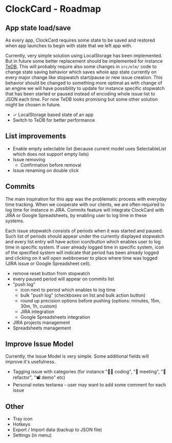 # ClockCard - Roadmap

## App state load/save

As every app, ClockCard requires some state to be saved and restored when app launches to begin with state that we left app with.

Currently, very simple solution using LocalStorage has been implemented. But in future some better replacement should be implemented
for instance [TeDB](https://github.com/tedb-org/teDB#readme). This will probably require also some changes in `src/elm/` code to change state saving behavior which saves whole
app state currently on every major change like stopwatch start/pause or new issue creation. This behavior should be changed to 
something more optimal as with change of an engine we will have possibility to update for instance specific stopwatch that
has been started or paused instead of encoding whole issue list to JSON each time. For now TeDB looks promising 
but some other solution might be chosen in future.

* ✓ LocalStorage based state of an app
* Switch to TeDB for better performance

## List improvements

* Enable empty selectable list (because current model uses SelectableList which does not support empty lists)
* Issue removing
    * Confirmation before removal
* Issue renaming on double click

## Commits

The main inspiration for this app was the problematic process with everyday time tracking. 
When we cooperate with our clients, we are often required to log time for instance in JIRA. 
Commits feature will integrate ClockCard with JIRA or Google Spreadsheets, by enabling user to log time in these systems.

Each issue stopwatch consists of periods when it was started and paused. Such list of periods should appear under the currently displayed stopwatch
and every list entry will have action icon/button which enables user to log time in specific system. If user already logged time
in specific system, icon of the specified system will indicate that period has been already logged and clicking on it will open webbrowser
to place where time was logged (JIRA issue or Google Spreadsheet cell).

* remove reset button from stopwatch
* every paused period will appear on commits list
* "push log" 
    * icon next to period which enables to log time
    * bulk "push log" (checkboxes on list and bulk action button)
    * round up precision options before pushing (options: minutes, 15m, 30m, 1h, custom)
    * JIRA integration
    * Google Spreadsheets integration
* JIRA projects management
* Spreadsheets management

## Improve Issue Model

Currently, the Issue Model is very simple. Some additional fields will improve it's usefulness.

* Tagging issue with categories (for instance "👨‍💻 coding",  "💬 meeting", "🔧 refactor", "📽 demo" etc)
* Personal notes textarea - user may want to add some comment for each issue

## Other

* Tray icon
* Hotkeys
* Export / Import data (backup to JSON file)
* Settings (in menu)